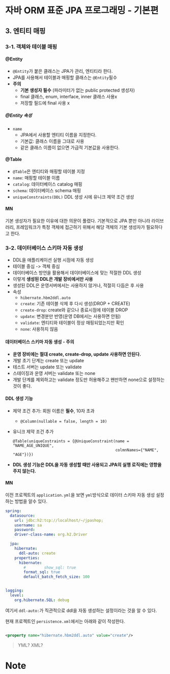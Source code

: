 # 자바 ORM 표준 JPA 프로그래밍 - 기본편

## 3. 엔티티 매핑

### 3-1. 객체와 테이블 매핑

#### @Entity

* `@Entity`가 붙은 클래스는 JPA가 관리, 엔티티라 한다.
* JPA를 사용해서 테이블과 매핑할 클래스는 `@Entity`필수
* **주의**
    * **기본 생성자 필수** (파라미터가 없는 public protected 생성자)
    * final 클래스, enum, interface, inner 클래스 사용x
    * 저장할 필드에 final 사용 x

##### @Entity 속성

* `name`
    * JPA에서 사용할 엔티티 이름을 지정한다.
    * 기본값: 클래스 이름을 그대로 사용
    * 같은 클래스 이름이 없으면 가급적 기본값을 사용한다.

#### @Table

* `@Table`은 엔티티와 매핑할 테이블 지정
* `name`: 매핑할 테이블 이름
* `catalog`: 데이터베이스 catalog 매핑
* `schema`: 데이터베이스 schema 매핑
* `uniqueConstraints(DDL)` DDL 생성 시에 유니크 제약 조건 생성

#### MN

기본 생성자가 필요한 이유에 대한 의문이 풀렸다. 기본적으로 JPA 뿐만 아니라 라이브러리, 프레임워크가 특정 객체에 접근하기 위해서 해당 객체의 기본 생성자가 필요하다고 한다.

### 3-2. 데이터베이스 스키마 자동 생성

* DDL을 애플리케이션 실행 시점에 자동 생성
* 테이블 중심 -> 객체 중심
* 데이터베이스 방언을 활용해서 데이터베이스에 맞는 적절한 DDL 생성
* 이렇게 **생성된 DDL은 개발 장비에서만 사용**
* 생성된 DDL은 운영서버에서는 사용하지 않거나, 적절히 다듬은 후 사용
* 속성
    * `hibernate.hbm2ddl.auto`
    * `create`: 기존 테이블 삭제 후 다시 생성(DROP + CREATE)
    * `create-drop`: create와 같으나 종료시점에 테이블 DROP
    * `update`: 변경분만 반영(운영 DB에서는 사용하면 안됨)
    * `validate`: 엔티티와 테이블이 정상 매핑되었는지만 확인
    * `none`: 사용하지 않음

#### 데이터베이스 스키마 자동 생성 - 주의

* **운영 장비에는 절대 create, create-drop, update 사용하면 안된다.**
* 개발 초기 단계는 create 또는 update
* 테스트 서버는 update 또는 validate
* 스테이징과 운영 서버는 validate 또는 none
* 개발 단계를 제외하고는 validate 정도만 허용해주고 왠만하면 none으로 설정하는 것이 좋다.

#### DDL 생성 기능

* 제약 조건 추가: 회원 이름은 **필수**, 10자 초과
    * `@Column(nullable = false, length = 10)`
* 유니크 제약 조건 추가

    ```
    @Table(uniqueCostraints = {@UniqueConstraint(name = "NAME_AGE_UNIQUE",
                                                 colmnNames={"NAME", "AGE"})})
    ```

* **DDL 생성 기능은 DDL을 자동 생성할 때만 사용되고 JPA의 실행 로직에는 영향을 주지 않는다.**

#### MN

이전 프로젝트의 `application.yml`을 보면 `yml`방식으로 데이터 스키마 자동 생성 설정하는 방법을 알수 있다.

```yaml
spring:
  datasource:
    url: jdbc:h2:tcp://localhost/~/jpashop;
    username: sa
    password:
    driver-class-name: org.h2.Driver

  jpa:
    hibernate:
      ddl-auto: create
    properties:
      hibernate:
        #        show_sql: true
        format_sql: true
        default_batch_fetch_size: 100


logging:
  level:
    org.hibernate.SQL: debug
```

여기서 `ddl-auto:`가 직관적으로 ddl을 자동 생성하는 설정이라는 것을 알 수 있다.

현재 프로젝트인 `persistence.xml`에서는 아래와 같이 작성한다.

```xml

<property name="hibernate.hbm2ddl.auto" value="create"/>

```

> YML? XML?

# Note
